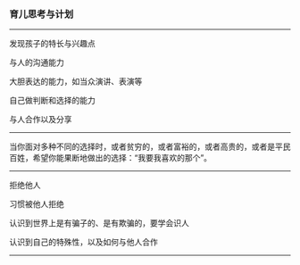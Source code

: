 ### 育儿思考与计划

---

发现孩子的特长与兴趣点

与人的沟通能力

大胆表达的能力，如当众演讲、表演等

自己做判断和选择的能力

与人合作以及分享

---

当你面对多种不同的选择时，或者贫穷的，或者富裕的，或者高贵的，或者是平民百姓，希望你能果断地做出的选择：“我要我喜欢的那个”。

---

拒绝他人

习惯被他人拒绝

认识到世界上是有骗子的、是有欺骗的，要学会识人

认识到自己的特殊性，以及如何与他人合作

---



